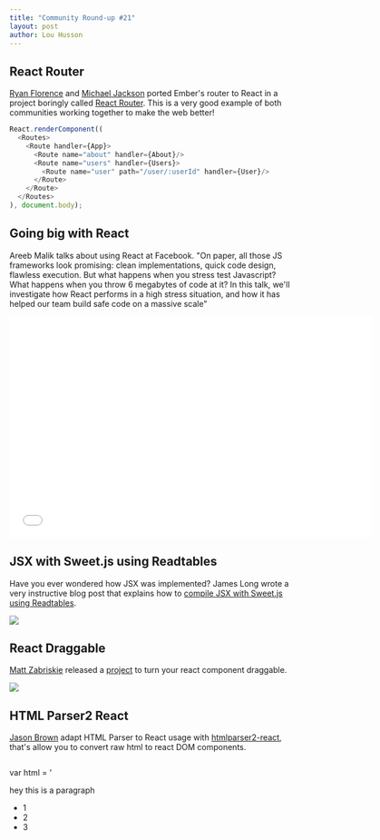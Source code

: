 ```yaml
---
title: "Community Round-up #21"
layout: post
author: Lou Husson
---
```


## React Router
[Ryan Florence](http://ryanflorence.com/) and [Michael Jackson](http://twitter.com/mjackson) ported Ember's router to React in a project boringly called [React Router](https://github.com/rackt/react-router). This is a very good example of both communities working together to make the web better!

```javascript
React.renderComponent((
  <Routes>
    <Route handler={App}>
      <Route name="about" handler={About}/>
      <Route name="users" handler={Users}>
        <Route name="user" path="/user/:userId" handler={User}/>
      </Route>
    </Route>
  </Routes>
), document.body);
```

## Going big with React

Areeb Malik talks about using React at Facebook. "On paper, all those JS frameworks look promising: clean implementations, quick code design, flawless execution. But what happens when you stress test Javascript? What happens when you throw 6 megabytes of code at it? In this talk, we'll investigate how React performs in a high stress situation, and how it has helped our team build safe code on a massive scale"

<iframe allowfullscreen="" data-progress="true" frameborder="0" height="390" id="vimeo-player" mozallowfullscreen="" src="//player.vimeo.com/video/100245392?api=1&amp;title=0" webkitallowfullscreen="" width="640"></iframe>


## JSX with Sweet.js using Readtables

Have you ever wondered how JSX was implemented? James Long wrote a very instructive blog post that explains how to [compile JSX with Sweet.js using Readtables](http://jlongster.com/Compiling-JSX-with-Sweet.js-using-Readtables).

<a href="http://jlong\
ster.com/Compiling-JSX-with-Sweet.js-using-Readtables"><img src="http://i.imgur.com/jlvJqx1.png" /></a>


## React Draggable
[Matt Zabriskie](https://github.com/mzabriskie) released a [project](https://github.com/mzabriskie/react-draggable) to turn your react component draggable.

[![](http://i.imgur.com/EiWPhGP.png)](http://mzabriskie.github.io/react-draggable/example/)


## HTML Parser2 React
[Jason Brown](https://github.com/browniefed) adapt HTML Parser to React usage with [htmlparser2-react](https://www.npmjs.org/package/htmlparser2-react), that's allow you to convert raw html to react DOM components.

>````javascript
var html = '<div data-id="1" class="hey this is a class" style="width:100%;height: 100%;"><article id="this-article">
<p>hey this is a paragraph</p><div><ul><li>1</li><li>2</li><li>3</li></ul></div></article></div>';
var parsedComponent = reactParser(html, React);
```

## Building UIs with React
If you haven't yet tried out React, Jacob Rios did a Hangout where he covers the most important aspects and thankfully he recorded it!

<iframe width="650" height="315" src="//www.youtube.com/embed/lAn7GVoGlKU" frameborder="0" allowfullscreen></iframe>


## Referencing Dynamic Children
Very good news by Matt Zabriskie about [referencing dynamic children](http://www.mattzabriskie.com/blog/react-referencing-dynamic-children).

>```javascript
var App = React.createClass({
    render: function () {
        return (
            <div>
                {this.props.children}
            </div>
        );
    }
});
```


## First Look: Getting Started with Facebookâ€™s ReactJS Library
[Kirill Buga](http://modernweb.com/authors/kirill-buga/) shared about his [experience](http://modernweb.com/2014/07/23/getting-started-reactjs/) getting started with the ReactJS Library from Facebook.
ReactJS will definitely change your perception of Front-end implementation.

[<img src="http://modernweb.com/wp-content/uploads/2014/07/Screen-Shot-2014-07-22-at-15.30.40.png" style="width: 100%;" />](http://modernweb.com/2014/07/23/getting-started-reactjs/)


## What's React ?
[Craig McKeachie](http://www.funnyant.com/author/admin/) author of [Javascript Framework Guide](http://www.funnyant.com/javascript-framework-guide/) wrote an excellent news named ["What is React.js? Another Template Library?](http://www.funnyant.com/reactjs-what-is-it/) Like Web Components? A Framework like AngularJS?". I think everybody who's starting React have to read it !


## 5 Best Mobiles Web App Frameworks
[Grgur Grisogono](https://github.com/grgur) write an article ["5 Best Mobile Web App Frameworks : React"](http://moduscreate.com/5-best-mobile-web-app-frameworks-reactjs/).
This news describe with precision the ReactJS strenght's.


## Random Tweet
<blockquote class="twitter-tweet" lang="en"><p>We shipped reddit&#39;s first production <a href="https://twitter.com/reactjs">@reactjs</a> code last week, our checkout process.&#10;&#10;<a href="https://t.co/KUInwsCmAF">https://t.co/KUInwsCmAF</a></p>&mdash; Brian Holt (@holtbt) <a href="https://twitter.com/holtbt/statuses/493852312604254208">July 28, 2014</a></blockquote>
<blockquote class="twitter-tweet" lang="en"><p>.<a href="https://twitter.com/AirbnbNerds">@AirbnbNerds</a> just launched our first user-facing React.js feature to production! We love it so far. <a href="https://t.co/KtyudemcIW">https://t.co/KtyudemcIW</a> /<a href="https://twitter.com/floydophone">@floydophone</a></p>&mdash; spikebrehm (@spikebrehm) <a href="https://twitter.com/spikebrehm/statuses/491645223643013121">July 22, 2014</a></blockquote>
